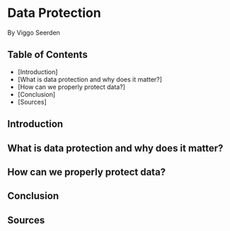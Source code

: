 # Data Protection
By Viggo Seerden

## Table of Contents

- [Introduction]
- [What is data protection and why does it matter?]
- [How can we properly protect data?]
- [Conclusion]
- [Sources]

## Introduction

## What is data protection and why does it matter?

## How can we properly protect data?

## Conclusion

## Sources
